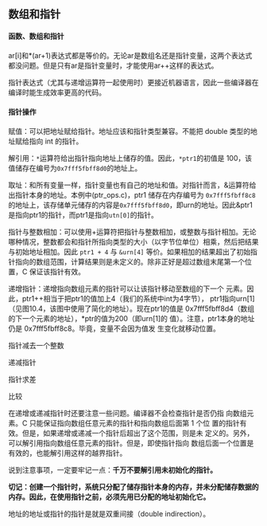## 数组和指针

#### 函数、数组和指针
ar[i]和*(ar+1)表达式都是等价的。无论ar是数组名还是指针变量，这两个表达式都没问题。但是只有ar是指针变量时，才能使用ar++这样的表达式。

指针表达式（尤其与递增运算符一起使用时）更接近机器语言，因此一些编译器在编译时能生成效率更高的代码。

#### 指针操作
赋值：可以把地址赋给指针。地址应该和指针类型兼容。不能把 double 类型的地址赋给指向 int 的指针。

解引用：`*`运算符给出指针指向地址上储存的值。因此，`*ptr1`的初值是
100，该值储存在编号为`0x7fff5fbff8d0`的地址上。

取址：和所有变量一样，指针变量也有自己的地址和值。对指针而言，&运算符给出指针本身的地址。本例中(ptr_ops.c)，ptr1 储存在内存编号为
`0x7fff5fbff8c8` 的地址上，该存储单元储存的内容是`0x7fff5fbff8d0`，即urn的地址。因此&ptr1是指向ptr1的指针，而ptr1是指向`utn[0]`的指针。

指针与整数相加：可以使用+运算符把指针与整数相加，或整数与指针相加。无论哪种情况，整数都会和指针所指向类型的大小（以字节位单位）相乘，然后把结果与初始地址相加。因此 `ptr1 + 4` 与 `&urn[4]` 等价。如果相加的结果超出了初始指针指向的数组范围，计算结果则是未定义的。除非正好是超过数组末尾第一个位置，C 保证该指针有效。

递增指针：递增指向数组元素的指针可以让该指针移动至数组的下一个
元素。因此，ptr1++相当于把ptr1的值加上4（我们的系统中int为4字节），
ptr1指向urn[1]（见图10.4，该图中使用了简化的地址）。现在ptr1的值是
0x7fff5fbff8d4（数组的下一个元素的地址），*ptr的值为200（即urn[1]的
值）。注意，ptr1本身的地址仍是 0x7fff5fbff8c8。毕竟，变量不会因为值发
生变化就移动位置。

指针减去一个整数

递减指针

指针求差

比较

在递增或递减指针时还要注意一些问题。编译器不会检查指针是否仍指
向数组元素。C 只能保证指向数组任意元素的指针和指向数组后面第 1 个位
置的指针有效。但是，如果递增或递减一个指针后超出了这个范围，则是未
定义的。另外，可以解引用指向数组任意元素的指针。但是，即使指针指向
数组后面一个位置是有效的，也能解引用这样的越界指针。

说到注意事项，一定要牢记一点：**千万不要解引用未初始化的指针。**

**切记：创建一个指针时，系统只分配了储存指针本身的内存，并未分配储存数据的内存。因此，在使用指针之前，必须先用已分配的地址初始化它。**

地址的地址或指针的指针是就是双重间接（double indirection）。